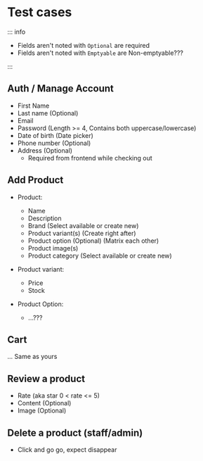 # Test cases

::: info

- Fields aren't noted with `Optional` are required
- Fields aren't noted with `Emptyable` are Non-emptyable???

:::

## Auth / Manage Account

- First Name
- Last name (Optional)
- Email
- Password (Length >= 4, Contains both uppercase/lowercase)
- Date of birth (Date picker)
- Phone number (Optional)
- Address (Optional)
  - Required from frontend while checking out

## Add Product

- Product:
  - Name
  - Description
  - Brand (Select available or create new)
  - Product variant(s) (Create right after)
  - Product option (Optional) (Matrix each other)
  - Product image(s)
  - Product category (Select available or create new)

- Product variant:
  - Price
  - Stock

- Product Option:
  - ...???

## Cart

... Same as yours

## Review a product

- Rate (aka star 0 < rate <= 5)
- Content (Optional)
- Image (Optional)

## Delete a product (staff/admin)

- Click and go go, expect disappear
